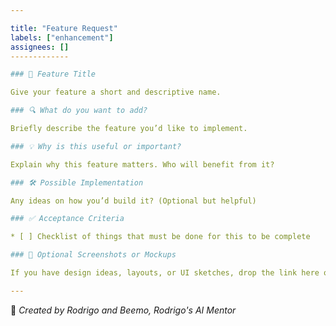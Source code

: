 ```yaml
---

title: "Feature Request"
labels: ["enhancement"]
assignees: []
-------------

### 🧩 Feature Title

Give your feature a short and descriptive name.

### 🔍 What do you want to add?

Briefly describe the feature you’d like to implement.

### 💡 Why is this useful or important?

Explain why this feature matters. Who will benefit from it?

### 🛠 Possible Implementation

Any ideas on how you’d build it? (Optional but helpful)

### ✅ Acceptance Criteria

* [ ] Checklist of things that must be done for this to be complete

### 📸 Optional Screenshots or Mockups

If you have design ideas, layouts, or UI sketches, drop the link here or message me directly on my socials.

---
```


💬 *Created by Rodrigo and Beemo, Rodrigo's AI Mentor*
